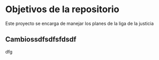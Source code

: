 # Objetivos de la repositorio

Este proyecto se encarga de manejar los planes de la liga de la justicia
## Cambiossdfsdfsfdsdf
dfg